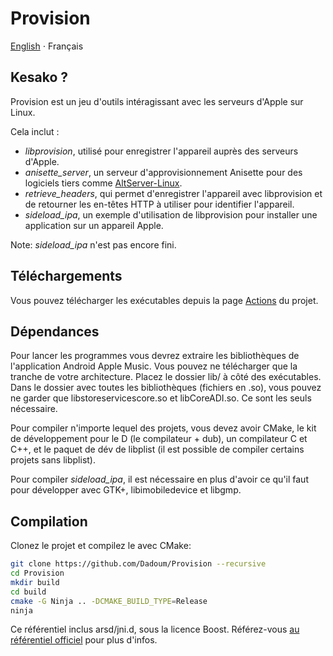 # Provision

[English](README.md) ⋅ Français

## Kesako ?

Provision est un jeu d'outils intéragissant avec les serveurs d'Apple sur Linux.

Cela inclut :
 - *libprovision*, utilisé pour enregistrer l'appareil auprès des serveurs d'Apple.
 - *anisette_server*, un serveur d'approvisionnement Anisette pour des logiciels tiers comme 
[AltServer-Linux](https://github.com/NyaMisty/AltServer-Linux).
 - *retrieve_headers*, qui permet d'enregistrer l'appareil avec libprovision et de retourner 
les en-têtes HTTP à utiliser pour identifier l'appareil.
 - *sideload_ipa*, un exemple d'utilisation de libprovision pour installer une application sur
un appareil Apple.

Note: *sideload_ipa* n'est pas encore fini.

## Téléchargements

Vous pouvez télécharger les exécutables depuis la page [Actions](https://github.com/Dadoum/Provision/actions) du projet.

## Dépendances

Pour lancer les programmes vous devrez extraire les bibliothèques de l'application Android Apple
Music. Vous pouvez ne télécharger que la tranche de votre architecture. Placez le dossier lib/
à côté des exécutables. Dans le dossier avec toutes les bibliothèques (fichiers en .so), vous pouvez 
ne garder que libstoreservicescore.so et libCoreADI.so. Ce sont les seuls nécessaire. 

Pour compiler n'importe lequel des projets, vous devez avoir CMake, le kit de développement 
pour le D (le compilateur + dub), un compilateur C et C++, et le paquet de dév de libplist 
(il est possible de compiler certains projets sans libplist).

Pour compiler *sideload_ipa*, il est nécessaire en plus d'avoir ce qu'il faut pour développer avec 
GTK+, libimobiledevice et libgmp.

## Compilation

Clonez le projet et compilez le avec CMake:

```bash
git clone https://github.com/Dadoum/Provision --recursive
cd Provision
mkdir build
cd build
cmake -G Ninja .. -DCMAKE_BUILD_TYPE=Release 
ninja
```

Ce référentiel inclus arsd/jni.d, sous la licence Boost. Référez-vous [au référentiel officiel](https://github.com/adamdruppe/arsd) pour plus d'infos.
